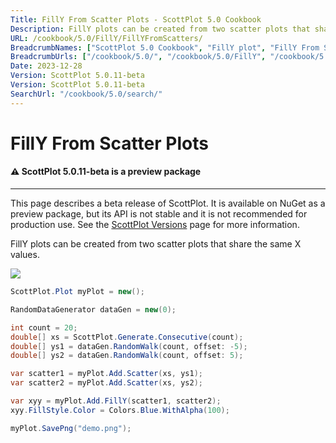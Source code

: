 ```yaml
---
Title: FillY From Scatter Plots - ScottPlot 5.0 Cookbook
Description: FillY plots can be created from two scatter plots that share the same X values.
URL: /cookbook/5.0/FillY/FillYFromScatters/
BreadcrumbNames: ["ScottPlot 5.0 Cookbook", "FillY plot", "FillY From Scatter Plots"]
BreadcrumbUrls: ["/cookbook/5.0/", "/cookbook/5.0/FillY", "/cookbook/5.0/FillY/FillYFromScatters"]
Date: 2023-12-28
Version: ScottPlot 5.0.11-beta
Version: ScottPlot 5.0.11-beta
SearchUrl: "/cookbook/5.0/search/"
---
```


# FillY From Scatter Plots



<div class='alert alert-warning' role='alert'><h4 class='alert-heading py-0 my-0'>⚠️ ScottPlot 5.0.11-beta is a preview package</h4><hr /><p class='mb-0'><span class='fw-semibold'>This page describes a beta release of ScottPlot.</span> It is available on NuGet as a preview package, but its API is not stable and it is not recommended for production use. See the <a href='https://scottplot.net/versions/'>ScottPlot Versions</a> page for more information. </p></div>



FillY plots can be created from two scatter plots that share the same X values.

[![](/cookbook/5.0/images/FillYFromScatters.png)](/cookbook/5.0/images/FillYFromScatters.png)

```cs
ScottPlot.Plot myPlot = new();

RandomDataGenerator dataGen = new(0);

int count = 20;
double[] xs = ScottPlot.Generate.Consecutive(count);
double[] ys1 = dataGen.RandomWalk(count, offset: -5);
double[] ys2 = dataGen.RandomWalk(count, offset: 5);

var scatter1 = myPlot.Add.Scatter(xs, ys1);
var scatter2 = myPlot.Add.Scatter(xs, ys2);

var xyy = myPlot.Add.FillY(scatter1, scatter2);
xyy.FillStyle.Color = Colors.Blue.WithAlpha(100);

myPlot.SavePng("demo.png");

```

